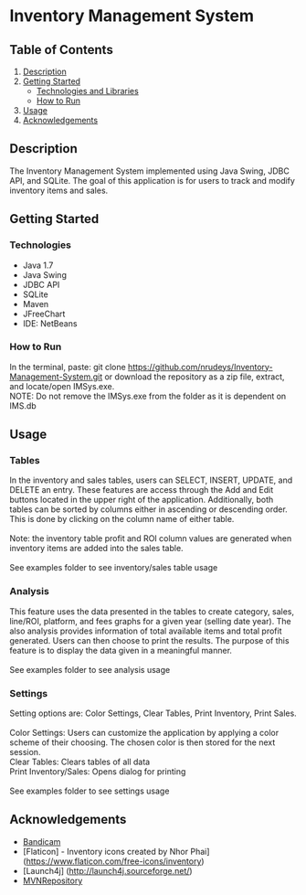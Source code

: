 # Inventory Management System

## Table of Contents
1. [Description](#description)
2. [Getting Started](#getting-started)
    * [Technologies and Libraries](#technologies-and-libraries)
    * [How to Run](#how-to-run)
3. [Usage](#usage)
4. [Acknowledgements](#acknowledgements)

## Description
The Inventory Management System implemented using Java Swing, JDBC API, and SQLite.
The goal of this application is for users to track and modify inventory items and sales.

## Getting Started
### Technologies
* Java 1.7
* Java Swing
* JDBC API
* SQLite 
* Maven
* JFreeChart
* IDE: NetBeans

### How to Run
In the terminal, paste: git clone https://github.com/nrudeys/Inventory-Management-System.git or 
download the repository as a zip file, extract, and locate/open IMSys.exe. 
<br> NOTE: Do not remove the IMSys.exe from the folder as it is dependent on IMS.db 

## Usage
### Tables
In the inventory and sales tables, users can SELECT, INSERT, UPDATE, and DELETE an entry. 
These features are access through the Add and Edit buttons located in the upper right of the application. 
Additionally, both tables can be sorted by columns either in ascending or descending order. 
This is done by clicking on the column name of either table. <br>
<br> 
Note: the inventory table profit and ROI column values are generated when inventory items are added into the sales 
table.<br>
<br>
See examples folder to see inventory/sales table usage<br>

### Analysis
This feature uses the data presented in the tables to create category, sales, line/ROI, platform, and fees graphs
for a given year (selling date year). The also analysis provides information of total available items and
total profit generated. Users can then choose to print the results. The purpose of this feature is to display the
data given in a meaningful manner.<br>
<br>
See examples folder to see analysis usage<br>

 
### Settings
Setting options are: Color Settings, Clear Tables, Print Inventory, Print Sales. <br>
<br>
Color Settings: Users can customize the application by applying a color scheme of their choosing. The chosen color is then
stored for the next session.<br>
Clear Tables: Clears tables of all data<br>
Print Inventory/Sales: Opens dialog for printing<br>
<br>
See examples folder to see settings usage<br>


## Acknowledgements
* [Bandicam](https://www.bandicam.com/)
* [Flaticon] - Inventory icons created by Nhor Phai](https://www.flaticon.com/free-icons/inventory)
* [Launch4j] (http://launch4j.sourceforge.net/)
* [MVNRepository](https://mvnrepository.com/)
